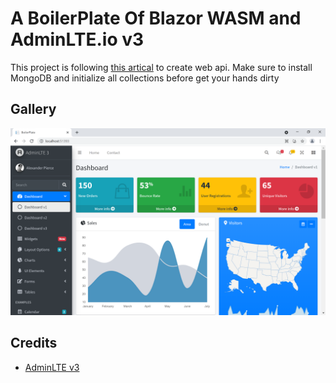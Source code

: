 # A BoilerPlate Of Blazor WASM and AdminLTE.io v3

This project is following [this artical](https://www.freecodecamp.org/news/how-to-perform-crud-operations-using-blazor-with-mongodb-8ee216ad513e/) to create web api. Make sure to install MongoDB and initialize all collections before get your hands dirty

## Gallery

![screenshot](Shared/public/img/2021-09-02_151324.png)

## Credits

- [AdminLTE v3](https://adminlte.io/)
